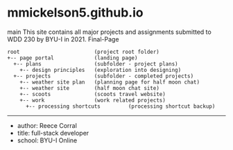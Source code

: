 # mmickelson5.github.io
main
This site contains all major projects and assignments submitted to WDD 230 by BYU-I in 2021.
Final-Page

```
root                        (project root folder)
+-- page portal             (landing page)
  +-- plans                 (subfolder - project plans)
    +-- design principles   (exploration into designing)
  +-- projects              (subfolder - completed projects)
    +-- weather site plan   (planning page for half moon chat)
    +-- weather site        (half moon chat site)
    +-- scoots              (scoots travel website)
    +-- work                (work related projects)
      +-- processing shortcuts         (processing shortcut backup)
```
---
* author: Reece Corral
* title: full-stack developer
* school: BYU-I Online
